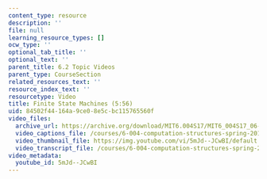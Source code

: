 ```yaml
---
content_type: resource
description: ''
file: null
learning_resource_types: []
ocw_type: ''
optional_tab_title: ''
optional_text: ''
parent_title: 6.2 Topic Videos
parent_type: CourseSection
related_resources_text: ''
resource_index_text: ''
resourcetype: Video
title: Finite State Machines (5:56)
uid: 84502f44-164a-9ce0-8e5c-bc115765560f
video_files:
  archive_url: https://archive.org/download/MIT6.004S17/MIT6_004S17_06-02-01_300k.mp4
  video_captions_file: /courses/6-004-computation-structures-spring-2017/7893436e8f385227a1d09ff6fbfa4bde_5mJd--JCwBI.vtt
  video_thumbnail_file: https://img.youtube.com/vi/5mJd--JCwBI/default.jpg
  video_transcript_file: /courses/6-004-computation-structures-spring-2017/9de141eaa197ee38a3678587758df53e_5mJd--JCwBI.pdf
video_metadata:
  youtube_id: 5mJd--JCwBI
---
```

